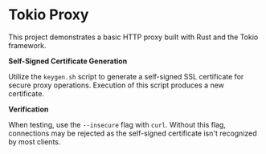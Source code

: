 # Tokio Proxy
This project demonstrates a basic HTTP proxy built with Rust and the Tokio framework.

**Self-Signed Certificate Generation**

Utilize the `keygen.sh` script to generate a self-signed SSL certificate for secure proxy operations. Execution of this script produces a new certificate.

**Verification**

When testing, use the `--insecure` flag with `curl`. Without this flag, connections may be rejected as the self-signed certificate isn't recognized by most clients.